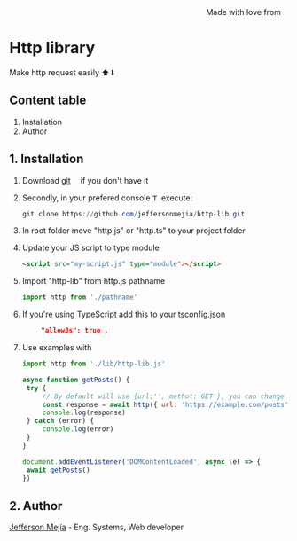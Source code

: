 <div align="right">
Made with love from <img src='https://i.postimg.cc/Mc25FLHJ/Flag-of-Ecuador.png' width='10'/> 
</div>

# **Http library**

Make http request easily ⬆⬇

## Content table

1. Installation
2. Author

## 1. Installation

1. Download [git](https://git-scm.com/downloads) <img src='https://i.postimg.cc/4nGTxK8y/Git-Icon-1788-C.png' width="10"/> if you don't have it
2. Secondly, in your prefered console <img src='https://i.postimg.cc/GmBZnx3K/7560719.png' width="12" alt="Terminal freepik by Royyan Wijaya"/> execute:

   ```powershell
   git clone https://github.com/jeffersonmejia/http-lib.git
   ```

3. In root folder move "http.js" or "http.ts" to your project folder

4. Update your JS script to type module

   ```html
   <script src="my-script.js" type="module"></script>
   ```

5. Import "http-lib" from http.js pathname

   ```javascript
   import http from './pathname'
   ```

6. If you're using TypeScript add this to your tsconfig.json

```json
		"allowJs": true ,
```

7. Use examples with

   ```javascript
   import http from './lib/http-lib.js'

   async function getPosts() {
   	try {
   		// By default will use {url:'', methot:'GET'}, you can change it when you need it
   		const response = await http({ url: 'https://example.com/posts' })
   		console.log(response)
   	} catch (error) {
   		console.log(error)
   	}
   }

   document.addEventListener('DOMContentLoaded', async (e) => {
   	await getPosts()
   })
   ```

## 2. Author

[Jefferson Mejía](https://jeffersonmejia.github.io/blog) - Eng. Systems, Web developer
